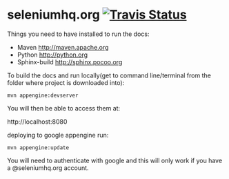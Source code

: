 seleniumhq.org [![Travis Status](https://travis-ci.org/SeleniumHQ/www.seleniumhq.org.svg?branch=master)](//travis-ci.org/SeleniumHQ/www.seleniumhq.org)
========

Things you need to have installed to run the docs:

* Maven           http://maven.apache.org
* Python          http://python.org
* Sphinx-build    http://sphinx.pocoo.org

To build the docs and run locally(get to command line/terminal from the folder where project is downloaded into):

    mvn appengine:devserver

You will then be able to access them at:

http://localhost:8080

deploying to google appengine run: 

    mvn appengine:update

You will need to authenticate with google and this will only
work if you have a @seleniumhq.org account.
